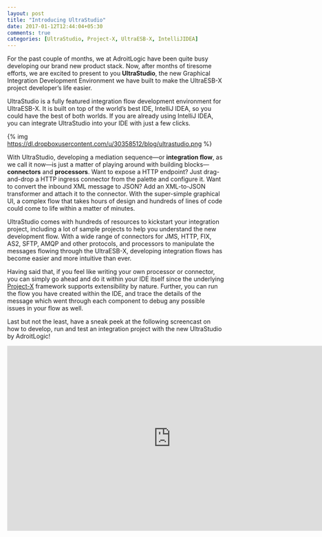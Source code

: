 ```yaml
---
layout: post
title: "Introducing UltraStudio"
date: 2017-01-12T12:44:04+05:30
comments: true
categories: [UltraStudio, Project-X, UltraESB-X, IntelliJIDEA]
---
```


For the past couple of months, we at AdroitLogic have been quite busy developing our brand new product stack. Now, after months of tiresome efforts, we are excited to present to you **UltraStudio**, the new Graphical Integration Development Environment we have built to make the UltraESB-X project developer’s life easier.

UltraStudio is a fully featured integration flow development environment for UltraESB-X. It is built on top of the world’s best IDE, IntelliJ IDEA, so you could have the best of both worlds. If you are already using IntelliJ IDEA, you can integrate UltraStudio into your IDE with just a few clicks.

{% img https://dl.dropboxusercontent.com/u/30358512/blog/ultrastudio.png %}

With UltraStudio, developing a mediation sequence—or **integration flow**, as we call it now—is just a matter of playing around with building blocks—**connectors** and **processors**. Want to expose a HTTP endpoint? Just drag-and-drop a HTTP ingress connector from the palette and configure it. Want to convert the inbound XML message to JSON? Add an XML-to-JSON transformer and attach it to the connector. With the super-simple graphical UI, a complex flow that takes hours of design and hundreds of lines of code could come to life within a matter of minutes.

UltraStudio comes with hundreds of resources to kickstart your integration project, including a lot of sample projects to help you understand the new development flow. With a wide range of connectors for JMS, HTTP, FIX, AS2, SFTP, AMQP and other protocols, and processors to manipulate the messages flowing through the UltraESB-X, developing integration flows has become easier and more intuitive than ever.

Having said that, if you feel like writing your own processor or connector, you can simply go ahead and do it within your IDE itself since the underlying <a href="http://blog.ruwan.org/2017/01/the-x_10.html" target="_blank">Project-X</a> framework supports extensibility by nature. Further, you can run the flow you have created within the IDE, and trace the details of the message which went through each component to debug any possible issues in your flow as well.

Last but not the least, have a sneak peek at the following screencast on how to develop, run and test an integration project with the new UltraStudio by AdroitLogic!


<div class="videoWrapper">
<iframe width="760" height="430" src="https://www.youtube.com/embed/OSjfSwMv0Xo" frameborder="0" allowfullscreen></iframe>
</div>

